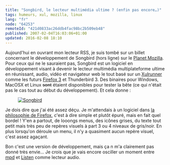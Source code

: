 ```yaml
---
title: "Songbird, le lecteur multimédia ultime ? (enfin pas encore…)"
tags: humeurs, xul, mozilla, linux
lang: "fr"
node: "64253"
remoteId: "421d0833ac26ddb4fac98bc2b509eb48"
published: 2007-02-04T16:03:06+01:00
updated: 2016-02-08 18:10
---
```


Aujourd'hui en ouvrant mon lecteur RSS, je suis tombé sur un billet concernant
le développement de Songbird (hors ligne) sur le
[Planet Mozilla](http://planet.mozilla.org/). Pour ceux qui ne le sauraient pas,
Songbird est un logiciel en développement visant
à devenir le lecteur multimédia multiplateforme ultime en réunissant, audio,
vidéo et navigateur web le tout basé sur
un [Xulrunner](http://xulfr.org/wiki/XulRunner) comme les futurs [Firefox
3](http://wiki.mozilla.org/Firefox3) et Thunderbird
3. Des
binaires pour Windows, MacOSX et Linux
~~sont~~ étaient disponibles pour tester la bête (ce qui n'était pas le cas tout au début du
développement). Et cela donne :

<figure class="object-center"><a
href="/images/songbird.png"><img loading="lazy" src="/images/660x/songbird.png" alt="Songbird"> </a></figure>

Je dois dire que j'ai été assez déçu. Je m'attendais à un logiciel dans [la
philosophie de
Firefox](http://standblog.org/blog/post/2004/11/29/93113844-eloge-de-la-simplicite),
c'est à dire simple et plutôt épuré, mais en fait quel bordel&nbsp;! Y'en a partout,
de looongs menus, des icônes grises, du texte tout petit mais très peu de
repères visuels à part 3 ou 4 niveaux de gris/noir. En plus lorsqu'on déroule un
menu, il n'y a quasiment aucun repère visuel, c'est assez agaçant.

Bon c'est une version de développement, mais ça n m'a clairement pas donné très
envie… Je crois que je vais encore osciller un moment entre
[mpd](http://pwet.fr/man/linux/commandes/mpd) et
[Listen](https://fr.wikipedia.org/wiki/Listen_%28logiciel%29) comme lecteur audio.

